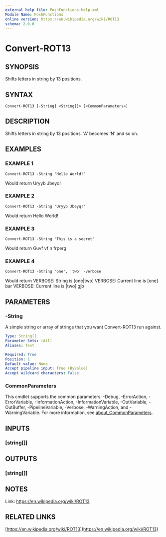 ```yaml
---
external help file: PoshFunctions-help.xml
Module Name: PoshFunctions
online version: https://en.wikipedia.org/wiki/ROT13
schema: 2.0.0
---
```


# Convert-ROT13

## SYNOPSIS
Shifts letters in string by 13 positions.

## SYNTAX

```
Convert-ROT13 [-String] <String[]> [<CommonParameters>]
```

## DESCRIPTION
Shifts letters in string by 13 positions.
'A' becomes 'N' and so on.

## EXAMPLES

### EXAMPLE 1
```
Convert-ROT13 -String 'Hello World!'
```

Would return
Uryyb Jbeyq!

### EXAMPLE 2
```
Convert-ROT13 -String 'Uryyb Jbeyq!'
```

Would return
Hello World!

### EXAMPLE 3
```
Convert-ROT13 -String 'This is a secret'
```

Would return
Guvf vf n frperg

### EXAMPLE 4
```
Convert-ROT13 -String 'one', 'two' -verbose
```

Would return
VERBOSE: String is \[one|two\]
VERBOSE: Current line is \[one\]
bar
VERBOSE: Current line is \[two\]
gjb

## PARAMETERS

### -String
A simple string or array of strings that you want Convert-ROT13 run against.

```yaml
Type: String[]
Parameter Sets: (All)
Aliases: Text

Required: True
Position: 1
Default value: None
Accept pipeline input: True (ByValue)
Accept wildcard characters: False
```

### CommonParameters
This cmdlet supports the common parameters: -Debug, -ErrorAction, -ErrorVariable, -InformationAction, -InformationVariable, -OutVariable, -OutBuffer, -PipelineVariable, -Verbose, -WarningAction, and -WarningVariable. For more information, see [about_CommonParameters](http://go.microsoft.com/fwlink/?LinkID=113216).

## INPUTS

### [string[]]
## OUTPUTS

### [string[]]
## NOTES
Link:       https://en.wikipedia.org/wiki/ROT13

## RELATED LINKS

[https://en.wikipedia.org/wiki/ROT13](https://en.wikipedia.org/wiki/ROT13)

